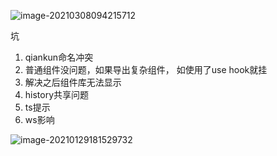 ![image-20210308094215712](https://kuimo-markdown-pic.oss-cn-hangzhou.aliyuncs.com/image-20210308094215712.png)

坑

1. qiankun命名冲突
2. 普通组件没问题，如果导出复杂组件， 如使用了use hook就挂
3. 解决之后组件库无法显示
4. history共享问题
5. ts提示
6. ws影响

![image-20210129181529732](https://kuimo-markdown-pic.oss-cn-hangzhou.aliyuncs.com/image-20210129181529732.png)
